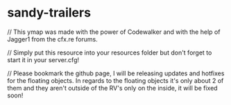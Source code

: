 # sandy-trailers

// This ymap was made with the power of Codewalker and with the help of Jagger1 from the cfx.re forums.

// Simply put this resource into your resources folder but don't forget to start it in your server.cfg!

// Please bookmark the github page, I will be releasing updates and hotfixes for the floating objects. In regards to the floating objects it's only about 2 of them and they aren't outside of the RV's only on the inside, it will be fixed soon!